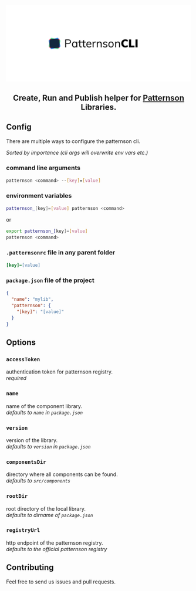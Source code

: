 ![Patternsoncli Banner](https://raw.githubusercontent.com/patternsonio/cli/master/patternsoncli-logo.png)

<h2 align="center">Create, Run and Publish helper for <a href="https://patternson.io">Patternson</a> Libraries.
</h2>

## Config

There are multiple ways to configure the patternson cli.

_Sorted by importance (cli args will overwrite env vars etc.)_

### command line arguments

```bash
patternson <command> --[key]=[value]
```

### environment variables

```bash
patternson_[key]=[value] patternson <command>
```

or

```bash
export patternson_[key]=[value]
patternson <command>
```

### `.patternsonrc` file in any parent folder

```ini
[key]=[value]
```

### `package.json` file of the project

```json
{
  "name": "mylib",
  "patternson": {
    "[key]": "[value]"
  }
}
```

## Options

### `accessToken`

authentication token for patternson registry.  
_required_

### `name`

name of the component library.  
_defaults to `name` in `package.json`_

### `version`

version of the library.  
_defaults to `version` in `package.json`_

### `componentsDir`

directory where all components can be found.  
_defaults to `src/components`_

### `rootDir`

root directory of the local library.  
_defaults to dirname of `package.json`_

### `registryUrl`

http endpoint of the patternson registry.  
_defaults to the official patternson registry_

## Contributing

Feel free to send us issues and pull requests.
